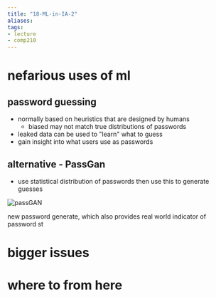 ```yaml
---
title: "18-ML-in-IA-2"
aliases: 
tags: 
- lecture
- comp210
---
```


# nefarious uses of ml
## password guessing
- normally based on heuristics that are designed by humans
	- biased may not match true distributions of passwords
- leaked data can be used to "learn" what to guess
- gain insight into what users use as passwords

## alternative - PassGan
- use statistical distribution of passwords then use this to generate guesses

![passGAN](https://i.imgur.com/439hrXq.png)

new password generate, which also provides real world indicator of password st

# bigger issues

# where to from here
